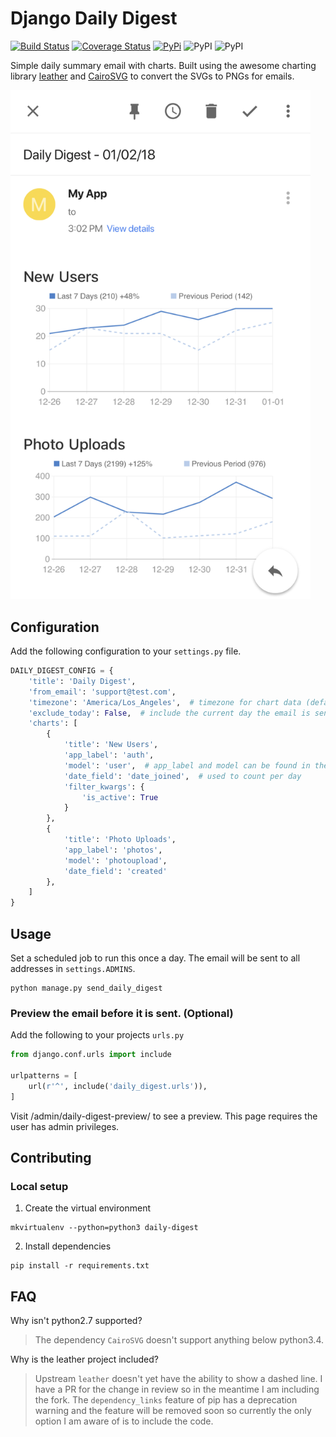 # Django Daily Digest

[![Build Status](https://travis-ci.org/nickromano/django-daily-digest.svg?branch=master)](https://travis-ci.org/nickromano/django-daily-digest)
[![Coverage Status](https://coveralls.io/repos/github/nickromano/django-daily-digest/badge.svg?branch=master)](https://coveralls.io/github/nickromano/django-daily-digest?branch=master)
[![PyPi](https://img.shields.io/pypi/v/daily-digest.svg)](https://pypi.python.org/pypi/daily-digest)
![PyPI](https://img.shields.io/pypi/pyversions/daily-digest.svg)
![PyPI](https://img.shields.io/pypi/l/daily-digest.svg)

Simple daily summary email with charts. Built using the awesome charting library [leather](https://github.com/wireservice/leather) and [CairoSVG](http://cairosvg.org/) to convert the SVGs to PNGs for emails.

<img src="docs/example.png" width="480" alt="Email Example">

## Configuration

Add the following configuration to your `settings.py` file.
```py
DAILY_DIGEST_CONFIG = {
    'title': 'Daily Digest',
    'from_email': 'support@test.com',
    'timezone': 'America/Los_Angeles',  # timezone for chart data (default UTC)
    'exclude_today': False,  # include the current day the email is sent in the chart (default False)
    'charts': [
        {
            'title': 'New Users',
            'app_label': 'auth',
            'model': 'user',  # app_label and model can be found in the django_content_type table
            'date_field': 'date_joined',  # used to count per day
            'filter_kwargs': {
                'is_active': True
            }
        },
        {
            'title': 'Photo Uploads',
            'app_label': 'photos',
            'model': 'photoupload',
            'date_field': 'created'
        },
    ]
}
```

## Usage

Set a scheduled job to run this once a day.  The email will be sent to all addresses in `settings.ADMINS`.
```
python manage.py send_daily_digest
```

### Preview the email before it is sent. (Optional)

Add the following to your projects `urls.py`

```py
from django.conf.urls import include

urlpatterns = [
    url(r'^', include('daily_digest.urls')),
]
```

Visit /admin/daily-digest-preview/ to see a preview. This page requires the user has admin privileges.

## Contributing

### Local setup

1. Create the virtual environment

```
mkvirtualenv --python=python3 daily-digest
```

2. Install dependencies

```
pip install -r requirements.txt
```

## FAQ

Why isn't python2.7 supported?

> The dependency `CairoSVG` doesn't support anything below python3.4.

Why is the leather project included?

> Upstream `leather` doesn't yet have the ability to show a dashed line. I have a PR for the change in review so in the meantime I am including the fork. The `dependency_links` feature of pip has a deprecation warning and the feature will be removed soon so currently the only option I am aware of is to include the code.
